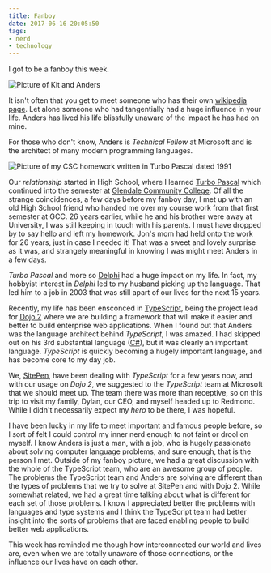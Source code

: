```yaml
---
title: Fanboy
date: 2017-06-16 20:05:50
tags:
- nerd
- technology
---
```


I got to be a fanboy this week.

![Picture of Kit and Anders](/images/Kit_Anders.JPG)

It isn't often that you get to meet someone who has their own [wikipedia page](https://en.wikipedia.org/wiki/Anders_Hejlsberg).  Let alone someone who had tangentially had a huge influence in your life.  Anders has lived his life blissfully unaware of the impact he has had on mine.

For those who don't know, Anders is _Technical Fellow_ at Microsoft and is the architect of many modern programming languages.

![Picture of my CSC homework written in Turbo Pascal dated 1991](/images/Homework.png)

Our _relationship_ started in High School, where I learned [Turbo Pascal](https://en.wikipedia.org/wiki/Turbo_Pascal) which continued into the semester at [Glendale Community College](https://en.wikipedia.org/wiki/Glendale_Community_College_%28Arizona%29).  Of all the strange coincidences, a few days before my fanboy day, I met up with an old High School friend who handed me over my course work from that first semester at GCC.  26 years earlier, while he and his brother were away at University, I was still keeping in touch with his parents.  I must have dropped by to say hello and left my homework.  Jon's mom had held onto the work for 26 years, just in case I needed it!  That was a sweet and lovely surprise as it was, and strangely meaningful in knowing I was might meet Anders in a few days.

_Turbo Pascal_ and more so [Delphi](https://en.wikipedia.org/wiki/Delphi_(programming_language)) had a huge impact on my life.  In fact, my hobbyist interest in _Delphi_ led to my husband picking up the language.  That led him to a job in 2003 that was still apart of our lives for the next 15 years.

Recently, my life has been ensconced in [TypeScript](http://www.typescriptlang.org/), being the project lead for [Dojo 2](https://dojo.io/) where we are building a framework that will make it easier and better to build enterprise web applications.  When I found out that Anders was the language architect behind _TypeScript_, I was amazed.  I had skipped out on his 3rd substantial language ([C#](https://en.wikipedia.org/wiki/C_Sharp_%28programming_language%29)), but it was clearly an important language.  _TypeScript_ is quickly becoming a hugely important language, and has become core to my day job.

We, [SitePen](https://www.sitepen.com/), have been dealing with _TypeScript_ for a few years now, and with our usage on _Dojo 2_, we suggested to the _TypeScript_ team at Microsoft that we should meet up.  The team there was more than receptive, so on this trip to visit my family, Dylan, our CEO, and myself headed up to Redmond.  While I didn't necessarily expect my _hero_ to be there, I was hopeful.

I have been lucky in my life to meet important and famous people before, so I sort of felt I could control my inner nerd enough to not faint or drool on myself.  I know Anders is just a man, with a job, who is hugely passionate about solving computer language problems, and sure enough, that is the person I met.  Outside of my fanboy picture, we had a great discussion with the whole of the TypeScript team, who are an awesome group of people.  The problems the TypeScript team and Anders are solving are different than the types of problems that we try to solve at SitePen and with Dojo 2.  While somewhat related, we had a great time talking about what is different for each set of those problems.  I know I appreciated better the problems with languages and type systems and I think the TypeScript team had better insight into the sorts of problems that are faced enabling people to build better web applications.

This week has reminded me though how interconnected our world and lives are, even when we are totally unaware of those connections, or the influence our lives have on each other.
